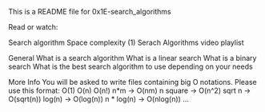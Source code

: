 This is a README file for 0x1E-search_algorithms


Read or watch:

Search algorithm
Space complexity (1)
Serach Algorithms video playlist


General
What is a search algorithm
What is a linear search
What is a binary search
What is the best search algorithm to use depending on your needs



More Info
You will be asked to write files containing big O notations. Please use this format:
O(1)
O(n)
O(n!)
n*m -> O(nm)
n square -> O(n^2)
sqrt n -> O(sqrt(n))
log(n) -> O(log(n))
n * log(n) -> O(nlog(n))
…
